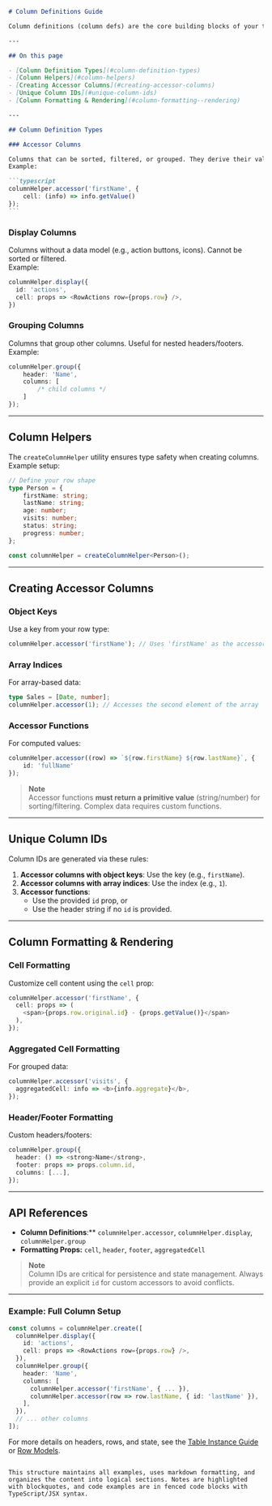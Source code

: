 ````markdown
# Column Definitions Guide

Column definitions (column defs) are the core building blocks of your table. They define how data is accessed, formatted, and displayed, and determine how the table's underlying data model is structured.

---

## On this page

- [Column Definition Types](#column-definition-types)
- [Column Helpers](#column-helpers)
- [Creating Accessor Columns](#creating-accessor-columns)
- [Unique Column IDs](#unique-column-ids)
- [Column Formatting & Rendering](#column-formatting--rendering)

---

## Column Definition Types

### Accessor Columns

Columns that can be sorted, filtered, or grouped. They derive their value from the row data.  
Example:

```typescript
columnHelper.accessor('firstName', {
	cell: (info) => info.getValue()
});
```
````

### Display Columns

Columns without a data model (e.g., action buttons, icons). Cannot be sorted or filtered.  
Example:

```typescript
columnHelper.display({
  id: 'actions',
  cell: props => <RowActions row={props.row} />,
})
```

### Grouping Columns

Columns that group other columns. Useful for nested headers/footers.  
Example:

```typescript
columnHelper.group({
	header: 'Name',
	columns: [
		/* child columns */
	]
});
```

---

## Column Helpers

The `createColumnHelper` utility ensures type safety when creating columns. Example setup:

```typescript
// Define your row shape
type Person = {
	firstName: string;
	lastName: string;
	age: number;
	visits: number;
	status: string;
	progress: number;
};

const columnHelper = createColumnHelper<Person>();
```

---

## Creating Accessor Columns

### Object Keys

Use a key from your row type:

```typescript
columnHelper.accessor('firstName'); // Uses 'firstName' as the accessor key
```

### Array Indices

For array-based data:

```typescript
type Sales = [Date, number];
columnHelper.accessor(1); // Accesses the second element of the array
```

### Accessor Functions

For computed values:

```typescript
columnHelper.accessor((row) => `${row.firstName} ${row.lastName}`, {
	id: 'fullName'
});
```

> **Note**  
> Accessor functions **must return a primitive value** (string/number) for sorting/filtering. Complex data requires custom functions.

---

## Unique Column IDs

Column IDs are generated via these rules:

1. **Accessor columns with object keys**: Use the key (e.g., `firstName`).
2. **Accessor columns with array indices**: Use the index (e.g., `1`).
3. **Accessor functions**:
   - Use the provided `id` prop, or
   - Use the header string if no `id` is provided.

---

## Column Formatting & Rendering

### Cell Formatting

Customize cell content using the `cell` prop:

```typescript
columnHelper.accessor('firstName', {
  cell: props => (
    <span>{props.row.original.id} - {props.getValue()}</span>
  ),
});
```

### Aggregated Cell Formatting

For grouped data:

```typescript
columnHelper.accessor('visits', {
  aggregatedCell: info => <b>{info.aggregate}</b>,
});
```

### Header/Footer Formatting

Custom headers/footers:

```typescript
columnHelper.group({
  header: () => <strong>Name</strong>,
  footer: props => props.column.id,
  columns: [...],
});
```

---

## API References

- **Column Definitions**:\*\* `columnHelper.accessor`, `columnHelper.display`, `columnHelper.group`
- **Formatting Props:** `cell`, `header`, `footer`, `aggregatedCell`

> **Note**  
> Column IDs are critical for persistence and state management. Always provide an explicit `id` for custom accessors to avoid conflicts.

---

### Example: Full Column Setup

```typescript
const columns = columnHelper.create([
  columnHelper.display({
    id: 'actions',
    cell: props => <RowActions row={props.row} />,
  }),
  columnHelper.group({
    header: 'Name',
    columns: [
      columnHelper.accessor('firstName', { ... }),
      columnHelper.accessor(row => row.lastName, { id: 'lastName' }),
    ],
  }),
  // ... other columns
]);
```

For more details on headers, rows, and state, see the [Table Instance Guide](#table-instance) or [Row Models](#row-models).

```

This structure maintains all examples, uses markdown formatting, and organizes the content into logical sections. Notes are highlighted with blockquotes, and code examples are in fenced code blocks with TypeScript/JSX syntax.
```
